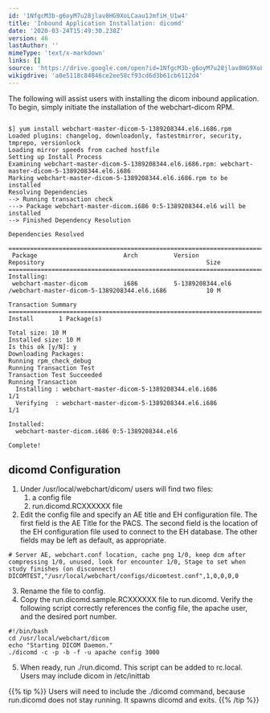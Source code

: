 ```yaml
---
id: '1NfgcM3b-g6oyM7u28jlav8HG9XoLCaau1JmfiH_U1w4'
title: 'Inbound Application Installation: dicomd'
date: '2020-03-24T15:49:30.238Z'
version: 46
lastAuthor: ''
mimeType: 'text/x-markdown'
links: []
source: 'https://drive.google.com/open?id=1NfgcM3b-g6oyM7u28jlav8HG9XoLCaau1JmfiH_U1w4'
wikigdrive: 'a0e5118c84846ce2ee58cf93cd6d3b61cb6112d4'
---
```

The following will assist users with installing the dicom inbound application. To begin, simply initiate the installation of the webchart-dicom RPM.
```

$] yum install webchart-master-dicom-5-1389208344.el6.i686.rpm   
Loaded plugins: changelog, downloadonly, fastestmirror, security, tmprepo, versionlock
Loading mirror speeds from cached hostfile
Setting up Install Process
Examining webchart-master-dicom-5-1389208344.el6.i686.rpm: webchart-master-dicom-5-1389208344.el6.i686
Marking webchart-master-dicom-5-1389208344.el6.i686.rpm to be installed
Resolving Dependencies
--> Running transaction check
---> Package webchart-master-dicom.i686 0:5-1389208344.el6 will be installed
--> Finished Dependency Resolution

Dependencies Resolved

====================================================================================================================================
 Package                        Arch          Version                   Repository                                             Size
====================================================================================================================================
Installing:
 webchart-master-dicom          i686          5-1389208344.el6          /webchart-master-dicom-5-1389208344.el6.i686           10 M

Transaction Summary
====================================================================================================================================
Install       1 Package(s)

Total size: 10 M
Installed size: 10 M
Is this ok [y/N]: y
Downloading Packages:
Running rpm_check_debug
Running Transaction Test
Transaction Test Succeeded
Running Transaction
  Installing : webchart-master-dicom-5-1389208344.el6.i686                                                                 1/1   
  Verifying  : webchart-master-dicom-5-1389208344.el6.i686                                                                 1/1   

Installed:
  webchart-master-dicom.i686 0:5-1389208344.el6                                                                   

Complete!
```

## dicomd Configuration

1. Under /usr/local/webchart/dicom/ users will find two files:
    1. a config file
    2. run.dicomd.RCXXXXXX file
2. Edit the config file and specify an AE title and EH configuration file. The first field is the AE Title for the PACS. The second field is the location of the EH configuration file used to connect to the EH database. The other fields may be left as default, as appropriate.
```
# Server AE, webchart.conf location, cache png 1/0, keep dcm after compressing 1/0, unused, look for encounter 1/0, Stage to set when study finishes (on disconnect)
DICOMTEST,"/usr/local/webchart/configs/dicomtest.conf",1,0,0,0,0
```

3. Rename the file to config.
4. Copy the run.dicomd.sample.RCXXXXXX file to run.dicomd. Verify the following script correctly references the config file, the apache user, and the desired port number.

```
#!/bin/bash
cd /usr/local/webchart/dicom
echo "Starting DICOM Daemon."
./dicomd -c -p -b -f -u apache config 3000

```

5. When ready, run ./run.dicomd. This script can be added to rc.local. Users may include dicom in /etc/inittab

{{% tip %}}
Users will need to include the ./dicomd command, because run.dicomd does not stay running. It spawns dicomd and exits.
{{% /tip %}}
